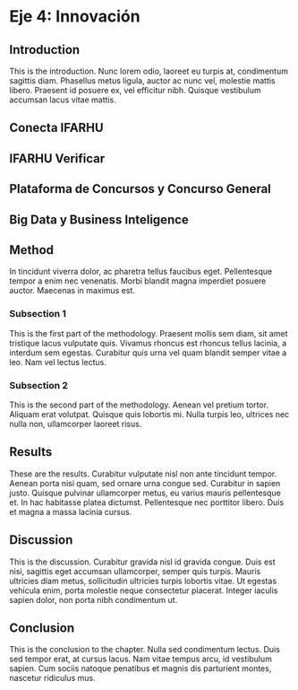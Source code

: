 # Eje 4: Innovación

## Introduction

This is the introduction. Nunc lorem odio, laoreet eu turpis at, condimentum sagittis diam. Phasellus metus ligula, auctor ac nunc vel, molestie mattis libero. Praesent id posuere ex, vel efficitur nibh. Quisque vestibulum accumsan lacus vitae mattis.

## Conecta IFARHU

## IFARHU Verificar

## Plataforma de Concursos y Concurso General

## Big Data y Business Inteligence

## Method

In tincidunt viverra dolor, ac pharetra tellus faucibus eget. Pellentesque tempor a enim nec venenatis. Morbi blandit magna imperdiet posuere auctor. Maecenas in maximus est.

### Subsection 1

This is the first part of the methodology. Praesent mollis sem diam, sit amet tristique lacus vulputate quis. Vivamus rhoncus est rhoncus tellus lacinia, a interdum sem egestas. Curabitur quis urna vel quam blandit semper vitae a leo. Nam vel lectus lectus.

### Subsection 2

This is the second part of the methodology. Aenean vel pretium tortor. Aliquam erat volutpat. Quisque quis lobortis mi. Nulla turpis leo, ultrices nec nulla non, ullamcorper laoreet risus.

<!--
Comments can be added like this.
-->

## Results

These are the results. Curabitur vulputate nisl non ante tincidunt tempor. Aenean porta nisi quam, sed ornare urna congue sed. Curabitur in sapien justo. Quisque pulvinar ullamcorper metus, eu varius mauris pellentesque et. In hac habitasse platea dictumst. Pellentesque nec porttitor libero. Duis et magna a massa lacinia cursus.

## Discussion

This is the discussion. Curabitur gravida nisl id gravida congue. Duis est nisi, sagittis eget accumsan ullamcorper, semper quis turpis. Mauris ultricies diam metus, sollicitudin ultricies turpis lobortis vitae. Ut egestas vehicula enim, porta molestie neque consectetur placerat. Integer iaculis sapien dolor, non porta nibh condimentum ut.

## Conclusion

This is the conclusion to the chapter. Nulla sed condimentum lectus. Duis sed tempor erat, at cursus lacus. Nam vitae tempus arcu, id vestibulum sapien. Cum sociis natoque penatibus et magnis dis parturient montes, nascetur ridiculus mus.
